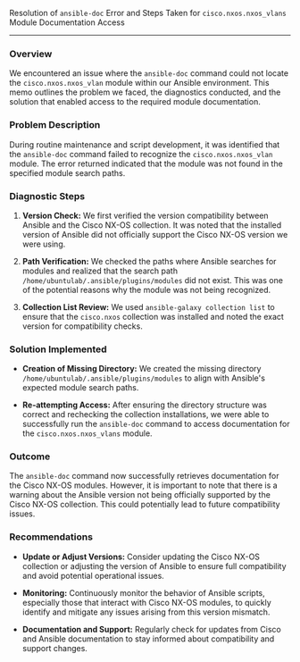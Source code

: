 Resolution of `ansible-doc` Error and Steps Taken for `cisco.nxos.nxos_vlans` Module Documentation Access

---

### Overview

We encountered an issue where the `ansible-doc` command could not locate the `cisco.nxos.nxos_vlan` module within our Ansible environment. This memo outlines the problem we faced, the diagnostics conducted, and the solution that enabled access to the required module documentation.

### Problem Description

During routine maintenance and script development, it was identified that the `ansible-doc` command failed to recognize the `cisco.nxos.nxos_vlan` module. The error returned indicated that the module was not found in the specified module search paths.

### Diagnostic Steps

1. **Version Check:** We first verified the version compatibility between Ansible and the Cisco NX-OS collection. It was noted that the installed version of Ansible did not officially support the Cisco NX-OS version we were using.

2. **Path Verification:** We checked the paths where Ansible searches for modules and realized that the search path `/home/ubuntulab/.ansible/plugins/modules` did not exist. This was one of the potential reasons why the module was not being recognized.

3. **Collection List Review:** We used `ansible-galaxy collection list` to ensure that the `cisco.nxos` collection was installed and noted the exact version for compatibility checks.

### Solution Implemented

- **Creation of Missing Directory:** We created the missing directory `/home/ubuntulab/.ansible/plugins/modules` to align with Ansible's expected module search paths.
  
- **Re-attempting Access:** After ensuring the directory structure was correct and rechecking the collection installations, we were able to successfully run the `ansible-doc` command to access documentation for the `cisco.nxos.nxos_vlans` module.

### Outcome

The `ansible-doc` command now successfully retrieves documentation for the Cisco NX-OS modules. However, it is important to note that there is a warning about the Ansible version not being officially supported by the Cisco NX-OS collection. This could potentially lead to future compatibility issues.

### Recommendations

- **Update or Adjust Versions:** Consider updating the Cisco NX-OS collection or adjusting the version of Ansible to ensure full compatibility and avoid potential operational issues.
  
- **Monitoring:** Continuously monitor the behavior of Ansible scripts, especially those that interact with Cisco NX-OS modules, to quickly identify and mitigate any issues arising from this version mismatch.

- **Documentation and Support:** Regularly check for updates from Cisco and Ansible documentation to stay informed about compatibility and support changes.
